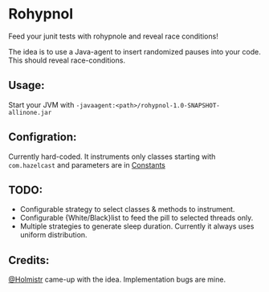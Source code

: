 # Rohypnol
Feed your junit tests with rohypnole and reveal race conditions!

The idea is to use a Java-agent to insert randomized pauses into your code. This should reveal race-conditions.

## Usage:
Start your JVM with `-javaagent:<path>/rohypnol-1.0-SNAPSHOT-allinone.jar`
  
## Configration:
Currently hard-coded. It instruments only classes starting with `com.hazelcast` and parameters are in [Constants](https://github.com/jerrinot/rohypnol/blob/f702a6f4e1d070a2c07b7f48c9f8ed948628122b/src/main/java/info/jerrinot/rohypnol/Constants.java#L5)

## TODO:
- Configurable strategy to select classes & methods to instrument.
- Configurable {White/Black}list to feed the pill to selected threads only.
- Multiple strategies to generate sleep duration. Currently it always uses uniform distribution.

## Credits:
[@Holmistr](https://github.com/Holmistr) came-up with the idea. Implementation bugs are mine. 
